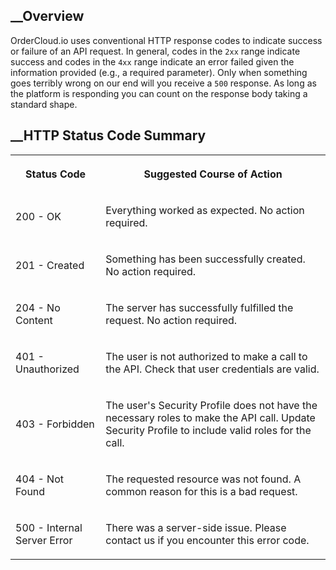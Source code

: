

## __Overview

OrderCloud.io uses conventional HTTP response codes to indicate success or
failure of an API request. In general, codes in the `2xx` range indicate
success and codes in the `4xx` range indicate an error failed given the
information provided (e.g., a required parameter). Only when something goes
terribly wrong on our end will you receive a `500` response. As long as the
platform is responding you can count on the response body taking a standard
shape.

## __HTTP Status Code Summary  
  
<table>  
<tr>  
<th>

Status Code

</th>  
<th>

Suggested Course of Action

</th> </tr>  
<tr>  
<td>

200 - OK

</td>  
<td>

Everything worked as expected. No action required.

</td> </tr>  
<tr>  
<td>

201 - Created

</td>  
<td>

Something has been successfully created. No action required.

</td> </tr>  
<tr>  
<td>

204 - No Content

</td>  
<td>

The server has successfully fulfilled the request. No action required.

</td> </tr>  
<tr>  
<td>

401 - Unauthorized

</td>  
<td>

The user is not authorized to make a call to the API. Check that user
credentials are valid.

</td> </tr>  
<tr>  
<td>

403 - Forbidden

</td>  
<td>

The user's Security Profile does not have the necessary roles to make the API
call. Update Security Profile to include valid roles for the call.

</td> </tr>  
<tr>  
<td>

404 - Not Found

</td>  
<td>

The requested resource was not found. A common reason for this is a bad
request.

</td> </tr>  
<tr>  
<td>

500 - Internal Server Error

</td>  
<td>

There was a server-side issue. Please contact us if you encounter this error
code.

</td> </tr> </table>

